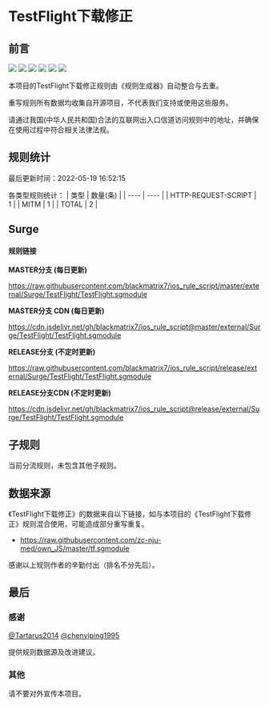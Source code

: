 # TestFlight下载修正

## 前言

![](https://shields.io/badge/-移除重复规则-ff69b4) ![](https://shields.io/badge/-DOMAIN与DOMAIN--SUFFIX合并-green) ![](https://shields.io/badge/-DOMAIN与DOMAIN--KEYWORD合并-9cf) ![](https://shields.io/badge/-IP--CIDR(6)合并-blueviolet) ![](https://shields.io/badge/-MITM--HOSTNAME合并-brightgreen) ![](https://shields.io/badge/-正则推导HOSTNAME-033da7) 

本项目的TestFlight下载修正规则由《规则生成器》自动整合与去重。

重写规则所有数据均收集自开源项目，不代表我们支持或使用这些服务。

请通过我国(中华人民共和国)合法的互联网出入口信道访问规则中的地址，并确保在使用过程中符合相关法律法规。

## 规则统计

最后更新时间：2022-05-19 16:52:15

各类型规则统计：
| 类型 | 数量(条)  | 
| ---- | ----  |
| HTTP-REQUEST-SCRIPT | 1  | 
| MITM | 1  | 
| TOTAL | 2  | 


## Surge 

#### 规则链接
**MASTER分支 (每日更新)**

https://raw.githubusercontent.com/blackmatrix7/ios_rule_script/master/external/Surge/TestFlight/TestFlight.sgmodule

**MASTER分支 CDN (每日更新)**

https://cdn.jsdelivr.net/gh/blackmatrix7/ios_rule_script@master/external/Surge/TestFlight/TestFlight.sgmodule

**RELEASE分支 (不定时更新)**

https://raw.githubusercontent.com/blackmatrix7/ios_rule_script/release/external/Surge/TestFlight/TestFlight.sgmodule

**RELEASE分支CDN (不定时更新)**

https://cdn.jsdelivr.net/gh/blackmatrix7/ios_rule_script@release/external/Surge/TestFlight/TestFlight.sgmodule

## 子规则

当前分流规则，未包含其他子规则。


## 数据来源

《TestFlight下载修正》的数据来自以下链接，如与本项目的《TestFlight下载修正》规则混合使用，可能造成部分重写重复。

- https://raw.githubusercontent.com/zc-nju-med/own_JS/master/tf.sgmodule


感谢以上规则作者的辛勤付出（排名不分先后）。

## 最后

### 感谢

[@Tartarus2014](https://github.com/Tartarus2014)  [@chenyiping1995](https://github.com/chenyiping1995) 

提供规则数据源及改进建议。

### 其他

请不要对外宣传本项目。